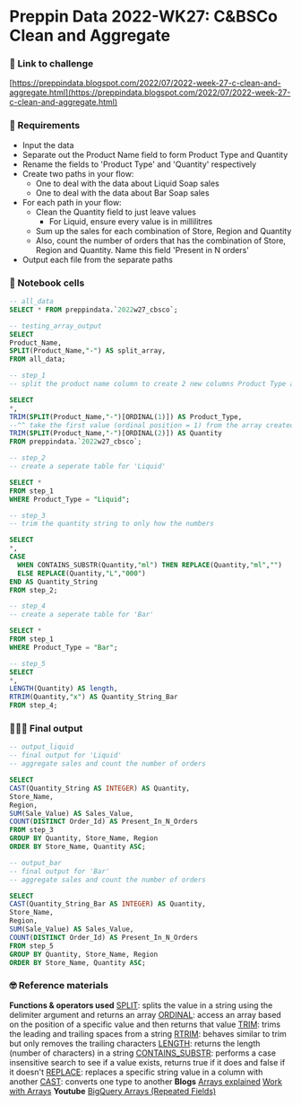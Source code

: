 # Preppin Data 2022-WK27: C&BSCo Clean and Aggregate


### 🔗 Link to challenge
[https://preppindata.blogspot.com/2022/07/2022-week-27-c-clean-and-aggregate.html](https://preppindata.blogspot.com/2022/07/2022-week-27-c-clean-and-aggregate.html)


### 🎯 Requirements
- Input the data
- Separate out the Product Name field to form Product Type and Quantity
- Rename the fields to 'Product Type' and 'Quantity' respectively
- Create two paths in your flow:
  - One to deal with the data about Liquid Soap sales
  - One to deal with the data about Bar Soap sales
- For each path in your flow:
  - Clean the Quantity field to just leave values
    - For Liquid, ensure every value is in millilitres
  - Sum up the sales for each combination of Store, Region and Quantity
  - Also, count the number of orders that has the combination of Store, Region and Quantity. Name this field 'Present in N orders'
- Output each file from the separate paths


### **📒 Notebook cells**

```sql
-- all_data
SELECT * FROM preppindata.`2022w27_cbsco`;
```

```sql
-- testing_array_output
SELECT 
Product_Name,
SPLIT(Product_Name,"-") AS split_array,
FROM all_data;
```

```sql
-- step_1
-- split the product name column to create 2 new columns Product Type and Quantity

SELECT
*,
TRIM(SPLIT(Product_Name,"-")[ORDINAL(1)]) AS Product_Type,
--^^ take the first value (ordinal position = 1) from the array created by the SPLIT function, trim the leading and trailing spaces and rename the column as Product_Type
TRIM(SPLIT(Product_Name,"-")[ORDINAL(2)]) AS Quantity
FROM preppindata.`2022w27_cbsco`;
```

```sql
-- step_2
-- create a seperate table for 'Liquid'

SELECT *
FROM step_1 
WHERE Product_Type = "Liquid";
```

```sql
-- step_3
-- trim the quantity string to only how the numbers

SELECT 
*,
CASE 
  WHEN CONTAINS_SUBSTR(Quantity,"ml") THEN REPLACE(Quantity,"ml","")
  ELSE REPLACE(Quantity,"L","000")
END AS Quantity_String
FROM step_2;
```

```sql
-- step_4
-- create a seperate table for 'Bar'

SELECT *
FROM step_1 
WHERE Product_Type = "Bar";
```

```sql
-- step_5
SELECT 
*,
LENGTH(Quantity) AS length,
RTRIM(Quantity,"x") AS Quantity_String_Bar
FROM step_4;
```


### **👩🏼‍💻 Final output**

```sql
-- output_liquid
-- final output for 'Liquid'
-- aggregate sales and count the number of orders

SELECT 
CAST(Quantity_String AS INTEGER) AS Quantity,
Store_Name,
Region,
SUM(Sale_Value) AS Sales_Value,
COUNT(DISTINCT Order_Id) AS Present_In_N_Orders
FROM step_3
GROUP BY Quantity, Store_Name, Region
ORDER BY Store_Name, Quantity ASC;
```

```sql
-- output_bar
-- final output for 'Bar'
-- aggregate sales and count the number of orders

SELECT 
CAST(Quantity_String_Bar AS INTEGER) AS Quantity,
Store_Name,
Region,
SUM(Sale_Value) AS Sales_Value,
COUNT(DISTINCT Order_Id) AS Present_In_N_Orders
FROM step_5
GROUP BY Quantity, Store_Name, Region
ORDER BY Store_Name, Quantity ASC;
```


### 🤓 Reference materials
**Functions & operators used**
[SPLIT](https://cloud.google.com/bigquery/docs/reference/standard-sql/string_functions#split): splits the value in a string using the delimiter argument and returns an array
[ORDINAL](https://cloud.google.com/bigquery/docs/reference/standard-sql/operators#array_subscript_operator): access an array based on the position of a specific value and then returns that value
[TRIM](https://cloud.google.com/bigquery/docs/reference/standard-sql/string_functions#trim): trims the leading and trailing spaces from a string
[RTRIM](https://cloud.google.com/bigquery/docs/reference/standard-sql/string_functions#rtrim): behaves similar to trim but only removes the trailing characters
[LENGTH](https://cloud.google.com/bigquery/docs/reference/standard-sql/string_functions#length): returns the length (number of characters) in a string
[CONTAINS_SUBSTR](https://cloud.google.com/bigquery/docs/reference/standard-sql/string_functions#contains_substr): performs a case insensitive search to see if a value exists, returns true if it does and false if it doesn't
[REPLACE](https://cloud.google.com/bigquery/docs/reference/standard-sql/string_functions#replace): replaces a specific string value in a column with another
[CAST](http://CAST): converts one type to another
**Blogs**
[Arrays explained](https://count.co/sql-resources/bigquery-standard-sql/arrays-explained)
[Work with Arrays](https://cloud.google.com/bigquery/docs/reference/standard-sql/arrays)
**Youtube**
[BigQuery Arrays (Repeated Fields)](https://www.youtube.com/watch?v=3WIMdDe7G7Y)